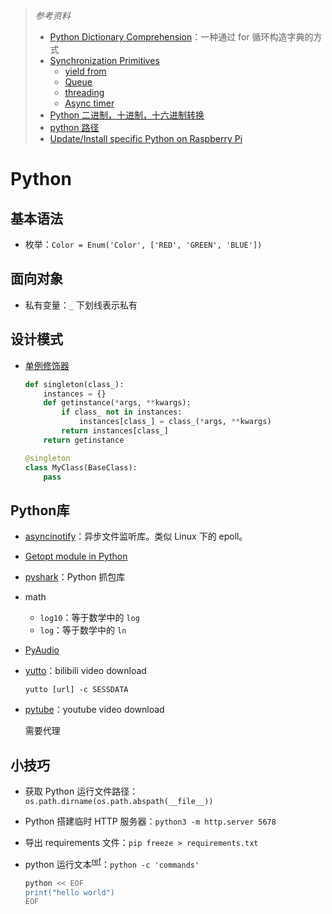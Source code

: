 > *参考资料*
>
> - [Python Dictionary Comprehension](https://www.programiz.com/python-programming/dictionary)：一种通过 for 循环构造字典的方式
> - [Synchronization Primitives](https://docs.python.org/3/library/asyncio-sync.html)
>   - [yield from](http://simeonvisser.com/posts/python-3-using-yield-from-in-generators-part-1.html)
>   - [Queue](https://docs.python.org/3/library/queue.html)
>   - [threading](https://docs.python.org/3/library/threading.html#module-threading)
>   - [Async timer](https://stackoverflow.com/questions/45419723/python-timer-with-asyncio-coroutine)
> - [Python 二进制，十进制，十六进制转换](https://blog.csdn.net/u012063703/article/details/42609833)
> - [python 路径](https://note.nkmk.me/en/python-script-file-path/)
> - [Update/Install specific Python on Raspberry Pi](https://hub.tcno.co/pi/software/python-update/)

# Python

## 基本语法

- 枚举：`Color = Enum('Color', ['RED', 'GREEN', 'BLUE'])`



## 面向对象

- 私有变量：`_` 下划线表示私有



## 设计模式

- [单例修饰器](https://stackoverflow.com/questions/6760685/creating-a-singleton-in-python)

  ```python
  def singleton(class_):
      instances = {}
      def getinstance(*args, **kwargs):
          if class_ not in instances:
              instances[class_] = class_(*args, **kwargs)
          return instances[class_]
      return getinstance
  
  @singleton
  class MyClass(BaseClass):
      pass
  ```

  

## Python库

- [asyncinotify](./asyncinotify.md)：异步文件监听库。类似 Linux 下的 epoll。

- [Getopt module in Python](https://www.geeksforgeeks.org/getopt-module-in-python/)

- [pyshark](https://github.com/KimiNewt/pyshark)：Python 抓包库

- math
  - `log10`：等于数学中的 `log`
  - `log`：等于数学中的 `ln`
  
- [PyAudio](https://people.csail.mit.edu/hubert/pyaudio/)

- [yutto](https://github.com/yutto-dev/yutto)：bilibili video download

  `yutto [url] -c SESSDATA`

- [pytube](https://github.com/pytube/pytube)：youtube video download

  需要代理




## 小技巧

- 获取 Python 运行文件路径：`os.path.dirname(os.path.abspath(__file__))`

- Python 搭建临时 HTTP 服务器：`python3 -m http.server 5678`

- 导出 requirements 文件：`pip freeze > requirements.txt`

- python 运行文本<sup>[ref](https://stackoverflow.com/questions/61879097/executing-string-of-python-code-within-bash-script)</sup>：`python -c 'commands'`

  ```sh
  python << EOF
  print("hello world")
  EOF
  ```

  



